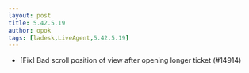```yaml
---
layout: post
title: 5.42.5.19
author: opok
tags: [ladesk,LiveAgent,5.42.5.19]
---
```

- [Fix] Bad scroll position of view after opening longer ticket (#14914)
